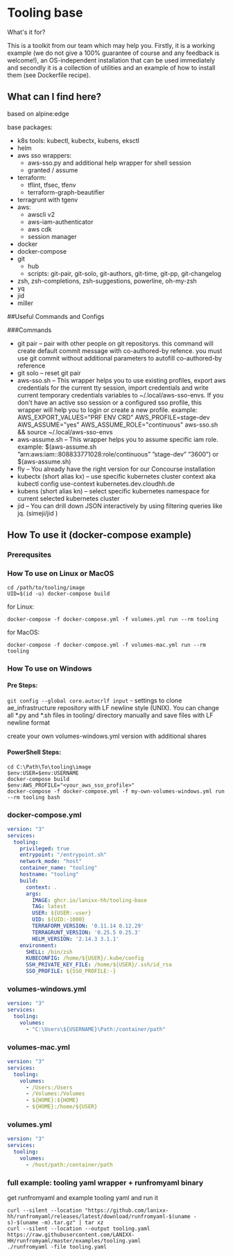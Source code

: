 # Tooling base

What's it for?

This is a toolkit from our team which may help you. Firstly, it is a working example (we do not give a 100% guarantee of course and any feedback is welcome!), an OS-independent installation that can be used immediately and secondly it is a collection of utilities and an example of how to install them (see Dockerfile recipe).

## What can I find here?

based on alpine:edge

base packages:

* k8s tools: kubectl, kubectx, kubens, eksctl
* helm
* aws sso wrappers:
  * aws-sso.py and additional help wrapper for shell session
  * granted / assume
* terraform:
  * tflint, tfsec, tfenv
  * terraform-graph-beautifier
* terragrunt with tgenv
* aws:
  * awscli v2
  * aws-iam-authenticator
  * aws cdk
  * session manager
* docker
* docker-compose
* git
  * hub
  * scripts: git-pair, git-solo, git-authors, git-time, git-pp, git-changelog
* zsh, zsh-completions, zsh-suggestions, powerline, oh-my-zsh
* yq
* jid
* miller

##Useful Commands and Configs

###Commands

* git pair – pair with other people on git repositorys. this command will create default commit message with co-authored-by refence. you must use git commit without additional parameters to autofill co-authored-by reference
* git solo – reset git pair
* aws-sso.sh – This wrapper helps you to use existing profiles, export aws credentials for the current tty session, import credentials and write current temporary credentials variables to ~/.local/aws-sso-envs. If you don't have an active sso session or a configured sso profile, this wrapper will help you to login or create a new profile. example: 
AWS_EXPORT_VALUES="PRF ENV CRD" AWS_PROFILE=stage-dev AWS_ASSUME="yes" AWS_ASSUME_ROLE="continuous" aws-sso.sh && source ~/.local/aws-sso-envs
* aws-assume.sh – This wrapper helps you to assume specific iam role. example: 
$(aws-assume.sh ”arn:aws:iam::808833771028:role/continuous” ”stage-dev” ”3600”) or $(aws-assume.sh)
* fly – You already have the right version for our Concourse installation
* kubectx (short alias kx) – use specific kubernetes cluster context aka kubectl config use-context kubernetes.dev.cloudhh.de 
* kubens (short alias kn) – select specific kubernetes namespace for current selected kubernetes cluster
* jid – You can drill down JSON interactively by using filtering queries like jq. (simeji/jid )

## How To use it (docker-compose example)

### Prerequsites

### How To use on Linux or MacOS

```
cd /path/to/tooling/image
UID=$(id -u) docker-compose build
```

for Linux:

```shell
docker-compose -f docker-compose.yml -f volumes.yml run --rm tooling
```

for MacOS:

```shell
docker-compose -f docker-compose.yml -f volumes-mac.yml run --rm tooling
```

### How To use on Windows

#### Pre Steps:

`git config --global core.autocrlf input` - settings to clone ae_infrastructure repository with LF newline style (UNIX). 
You can change all *.py and *.sh files in tooling/ directory manually and save files with LF newline format

create your own volumes-windows.yml version with additional shares

#### PowerShell Steps:

```
cd C:\Path\To\tooling\image
$env:USER=$env:USERNAME 
docker-compose build
$env:AWS_PROFILE="<your_aws_sso_profile>"
docker-compose -f docker-compose.yml -f my-own-volumes-windows.yml run --rm tooling bash
```

### docker-compose.yml

```yaml
version: "3"
services:
  tooling:
    privileged: true
    entrypoint: "/entrypoint.sh"
    network_mode: "host"
    container_name: "tooling"
    hostname: "tooling"
    build:
      context: .
      args:
        IMAGE: ghcr.io/lanixx-hh/tooling-base
        TAG: latest
        USER: ${USER:-user}
        UID: ${UID:-1000}
        TERRAFORM_VERSION: '0.11.14 0.12.29'
        TERRAGRUNT_VERSION: '0.25.5 0.25.3' 
        HELM_VERSION: '2.14.3 3.1.1'
    environment:
      SHELL: /bin/zsh
      KUBECONFIG: /home/${USER}/.kube/config
      SSH_PRIVATE_KEY_FILE: /home/${USER}/.ssh/id_rsa
      SSO_PROFILE: ${SSO_PROFILE:-}
```

### volumes-windows.yml

```yaml
version: "3"
services:
  tooling:
    volumes:
      - "C:\Users\${USERNAME}\Path:/container/path"
```

### volumes-mac.yml

```yaml
version: "3"
services:
  tooling:
    volumes:
      - /Users:/Users
      - /Volumes:/Volumes
      - ${HOME}:${HOME}
      - ${HOME}:/home/${USER}
```

### volumes.yml

```yaml
version: "3"
services:
  tooling:
    volumes:
      - /host/path:/container/path
```

### full example: tooling yaml wrapper + runfromyaml binary

get runfromyaml and example tooling yaml and run it
~~~shell
curl --silent --location "https://github.com/lanixx-hh/runfromyaml/releases/latest/download/runfromyaml-$(uname -s)-$(uname -m).tar.gz" | tar xz
curl --silent --location --output tooling.yaml https://raw.githubusercontent.com/LANIXX-HH/runfromyaml/master/examples/tooling.yaml
./runfromyaml -file tooling.yaml
~~~
